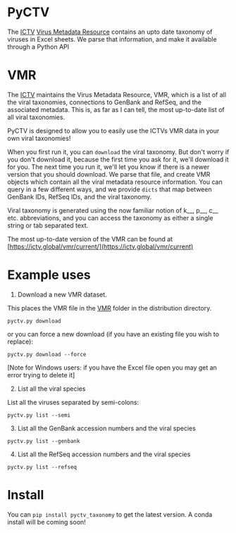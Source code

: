 # PyCTV

The [ICTV](https://ictv.global/) [Virus Metadata Resource](https://ictv.global/vmr) contains an upto date taxonomy of viruses in Excel sheets. We parse that information, and make it available through a Python API

# VMR

The [ICTV](https://ictv.global/) maintains the Virus Metadata Resource, VMR, which is a list of all the viral taxonomies, connections to GenBank and RefSeq, and the associated metadata. This is, as far as I can tell, the most up-to-date list of all viral taxonomies.

PyCTV is designed to allow you to easily use the ICTVs VMR data in your own viral taxonomies!

When you first run it, you can `download` the viral taxonomy. But don't worry if you don't download it, because the first time you ask for it, we'll download it for you. The next time you run it, we'll let you know if there is a newer version that you should download. We parse that file, and create VMR objects which contain all the viral metadata resource information. You can query in a few different ways, and we provide `dicts` that map between GenBank IDs, RefSeq IDs, and the viral taxonomy. 

Viral taxonomy is generated using the now familiar notion of k\_\_, p\_\_, c\_\_ etc. abbreviations, and you can access the taxonomy as either a single string or tab separated text.

The most up-to-date version of the VMR can be found at [https://ictv.global/vmr/current/](https://ictv.global/vmr/current)

# Example uses

1. Download a new VMR dataset.

This places the VMR file in the [VMR](VMR/) folder in the distribution directory.

`pyctv.py download`

or you can force a new download (if you have an existing file you wish to replace):

`pyctv.py download --force`

[Note for Windows users: if you have the Excel file open you may get an error trying to delete it]

2. List all the viral species

List all the viruses separated by semi-colons:

`pyctv.py list --semi`

3. List all the GenBank accession numbers and the viral species

`pyctv.py list --genbank`

4. List all the RefSeq accession numbers and the viral species

`pyctv.py list --refseq`

# Install

You can `pip install pyctv_taxonomy` to get the latest version. A conda install will be coming soon!


